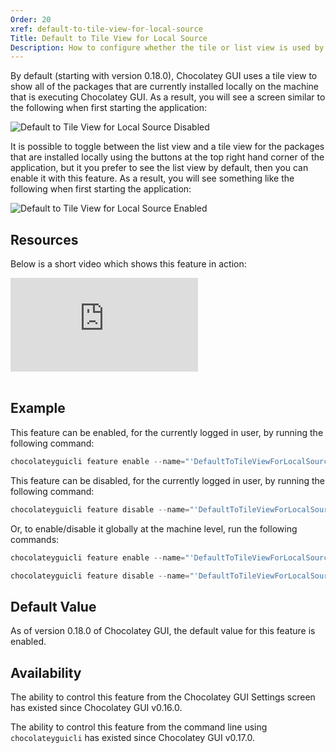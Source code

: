 ```yaml
---
Order: 20
xref: default-to-tile-view-for-local-source
Title: Default to Tile View for Local Source
Description: How to configure whether the tile or list view is used by default.
---
```


By default (starting with version 0.18.0), Chocolatey GUI uses a tile view to show all of the packages that are currently installed locally on the
machine that is executing Chocolatey GUI.  As a result, you will see a screen similar to the following when first
starting the application:

![Default to Tile View for Local Source Disabled](/assets/images/chocolatey-gui/feature_default_tile_view_local_disabled.png "Default to Tile View for Local Source Disabled")

It is possible to toggle between the list view and a tile view for the packages that are installed locally using the
buttons at the top right hand corner of the application, but it you prefer to see the list view by default, then you
can enable it with this feature.  As a result, you will see something like the following when first starting the
application:

![Default to Tile View for Local Source Enabled](/assets/images/chocolatey-gui/feature_default_tile_view_local_enabled.png "Default to Tile View for Local Source Enabled")

## Resources

Below is a short video which shows this feature in action:

<p>
<div class="ratio ratio-16x9">
    <iframe src="https://www.youtube.com/embed/LpeukOvEXEo?list=PL84yg23i9GBjAMY0OfHfn-MH4rviaccuc" frameborder="0" allow="autoplay; encrypted-media" allowfullscreen>
    </iframe>
</div>
<br>
</p>

## Example

This feature can be enabled, for the currently logged in user, by running the following command:

```powershell
chocolateyguicli feature enable --name="'DefaultToTileViewForLocalSource'"
```

This feature can be disabled, for the currently logged in user, by running the following command:

```powershell
chocolateyguicli feature disable --name="'DefaultToTileViewForLocalSource'"
```

Or, to enable/disable it globally at the machine level, run the following commands:

```powershell
chocolateyguicli feature enable --name="'DefaultToTileViewForLocalSource'" --global

chocolateyguicli feature disable --name="'DefaultToTileViewForLocalSource'" --global
```

## Default Value

As of version 0.18.0 of Chocolatey GUI, the default value for this feature is enabled.

## Availability

The ability to control this feature from the Chocolatey GUI Settings screen has existed since Chocolatey GUI v0.16.0.

The ability to control this feature from the command line using `chocolateyguicli` has existed since Chocolatey GUI
v0.17.0.
